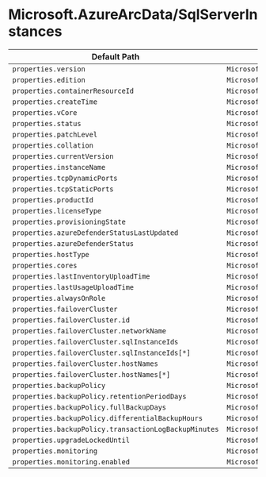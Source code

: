 # Microsoft.AzureArcData/SqlServerInstances

| Default Path | Alias |
|---|---|
| `properties.version` | `Microsoft.AzureArcData/sqlServerInstances/version` |
| `properties.edition` | `Microsoft.AzureArcData/sqlServerInstances/edition` |
| `properties.containerResourceId` | `Microsoft.AzureArcData/sqlServerInstances/containerResourceId` |
| `properties.createTime` | `Microsoft.AzureArcData/sqlServerInstances/createTime` |
| `properties.vCore` | `Microsoft.AzureArcData/sqlServerInstances/vCore` |
| `properties.status` | `Microsoft.AzureArcData/sqlServerInstances/status` |
| `properties.patchLevel` | `Microsoft.AzureArcData/sqlServerInstances/patchLevel` |
| `properties.collation` | `Microsoft.AzureArcData/sqlServerInstances/collation` |
| `properties.currentVersion` | `Microsoft.AzureArcData/sqlServerInstances/currentVersion` |
| `properties.instanceName` | `Microsoft.AzureArcData/sqlServerInstances/instanceName` |
| `properties.tcpDynamicPorts` | `Microsoft.AzureArcData/sqlServerInstances/tcpDynamicPorts` |
| `properties.tcpStaticPorts` | `Microsoft.AzureArcData/sqlServerInstances/tcpStaticPorts` |
| `properties.productId` | `Microsoft.AzureArcData/sqlServerInstances/productId` |
| `properties.licenseType` | `Microsoft.AzureArcData/sqlServerInstances/licenseType` |
| `properties.provisioningState` | `Microsoft.AzureArcData/sqlServerInstances/provisioningState` |
| `properties.azureDefenderStatusLastUpdated` | `Microsoft.AzureArcData/sqlServerInstances/azureDefenderStatusLastUpdated` |
| `properties.azureDefenderStatus` | `Microsoft.AzureArcData/sqlServerInstances/azureDefenderStatus` |
| `properties.hostType` | `Microsoft.AzureArcData/sqlServerInstances/hostType` |
| `properties.cores` | `Microsoft.AzureArcData/sqlServerInstances/cores` |
| `properties.lastInventoryUploadTime` | `Microsoft.AzureArcData/sqlServerInstances/lastInventoryUploadTime` |
| `properties.lastUsageUploadTime` | `Microsoft.AzureArcData/sqlServerInstances/lastUsageUploadTime` |
| `properties.alwaysOnRole` | `Microsoft.AzureArcData/sqlServerInstances/alwaysOnRole` |
| `properties.failoverCluster` | `Microsoft.AzureArcData/sqlServerInstances/failoverCluster` |
| `properties.failoverCluster.id` | `Microsoft.AzureArcData/sqlServerInstances/failoverCluster.id` |
| `properties.failoverCluster.networkName` | `Microsoft.AzureArcData/sqlServerInstances/failoverCluster.networkName` |
| `properties.failoverCluster.sqlInstanceIds` | `Microsoft.AzureArcData/sqlServerInstances/failoverCluster.sqlInstanceIds` |
| `properties.failoverCluster.sqlInstanceIds[*]` | `Microsoft.AzureArcData/sqlServerInstances/failoverCluster.sqlInstanceIds[*]` |
| `properties.failoverCluster.hostNames` | `Microsoft.AzureArcData/sqlServerInstances/failoverCluster.hostNames` |
| `properties.failoverCluster.hostNames[*]` | `Microsoft.AzureArcData/sqlServerInstances/failoverCluster.hostNames[*]` |
| `properties.backupPolicy` | `Microsoft.AzureArcData/sqlServerInstances/backupPolicy` |
| `properties.backupPolicy.retentionPeriodDays` | `Microsoft.AzureArcData/sqlServerInstances/backupPolicy.retentionPeriodDays` |
| `properties.backupPolicy.fullBackupDays` | `Microsoft.AzureArcData/sqlServerInstances/backupPolicy.fullBackupDays` |
| `properties.backupPolicy.differentialBackupHours` | `Microsoft.AzureArcData/sqlServerInstances/backupPolicy.differentialBackupHours` |
| `properties.backupPolicy.transactionLogBackupMinutes` | `Microsoft.AzureArcData/sqlServerInstances/backupPolicy.transactionLogBackupMinutes` |
| `properties.upgradeLockedUntil` | `Microsoft.AzureArcData/sqlServerInstances/upgradeLockedUntil` |
| `properties.monitoring` | `Microsoft.AzureArcData/sqlServerInstances/monitoring` |
| `properties.monitoring.enabled` | `Microsoft.AzureArcData/sqlServerInstances/monitoring.enabled` |


